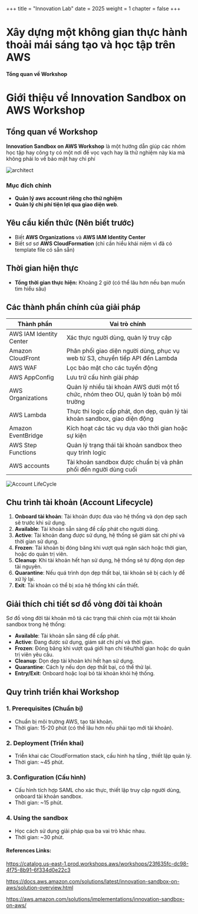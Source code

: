 +++
title = "Innovation Lab"
date = 2025
weight = 1
chapter = false
+++

# Xây dựng một không gian thực hành thoải mái sáng tạo và học tập trên AWS

#### Tổng quan về Workshop

# Giới thiệu về Innovation Sandbox on AWS Workshop

## Tổng quan về Workshop

**Innovation Sandbox on AWS Workshop** là một hướng dẫn giúp các nhóm học tập hay công ty có một nơi để vọc vạch hay là thử nghiệm này kia mà không phải lo về bảo mật hay chi phí




![architect](/images/high-level.png "Architect")
### Mục đích chính


- **Quản lý aws account riêng cho thử nghiệm**
- **Quản lý chi phí tiện lợi qua giao diện web**.


## Yêu cầu kiến thức (Nên biết trước)

- Biết  **AWS Organizations** và **AWS IAM Identity Center**
- Biết sơ sơ **AWS CloudFormation** (chỉ cần hiểu khái niệm vì đã có template file có sẵn sẵn)

## Thời gian hiện thực

- **Tổng thời gian thực hiện:** Khoảng 2 giờ (có thể lâu hơn nếu bạn muốn tìm hiểu sâu)

## Các thành phần chính của giải pháp

| Thành phần                | Vai trò chính                                                                                  |
|--------------------------|-----------------------------------------------------------------------------------------------|
| AWS IAM Identity Center  | Xác thực người dùng, quản lý truy cập                                                         |
| Amazon CloudFront        | Phân phối giao diện người dùng, phục vụ web từ S3, chuyển tiếp API đến Lambda                 |
| AWS WAF                  | Lọc bảo mật cho các tuyến động                                                                |
| AWS AppConfig            | Lưu trữ cấu hình giải pháp                                                                    |
| AWS Organizations        | Quản lý nhiều tài khoản AWS dưới một tổ chức, nhóm theo OU, quản lý toàn bộ môi trường        |
| AWS Lambda               | Thực thi logic cấp phát, dọn dẹp, quản lý tài khoản sandbox, giao diện động                  |
| Amazon EventBridge       | Kích hoạt các tác vụ dựa vào thời gian hoặc sự kiện                                           |
| AWS Step Functions       | Quản lý trạng thái tài khoản sandbox theo quy trình logic                                     |
| AWS accounts             | Tài khoản sandbox được chuẩn bị và phân phối đến người dùng cuối                              |

![Account LifeCycle](/images/sandbox-account-ou-lifecycle.png "a title")

## Chu trình tài khoản (Account Lifecycle)

1. **Onboard tài khoản**: Tài khoản được đưa vào hệ thống và dọn dẹp sạch sẽ trước khi sử dụng.
2. **Available**: Tài khoản sẵn sàng để cấp phát cho người dùng.
3. **Active**: Tài khoản đang được sử dụng, hệ thống sẽ giám sát chi phí và thời gian sử dụng.
4. **Frozen**: Tài khoản bị đóng băng khi vượt quá ngân sách hoặc thời gian, hoặc do quản trị viên.
5. **Cleanup**: Khi tài khoản hết hạn sử dụng, hệ thống sẽ tự động dọn dẹp tài nguyên.
6. **Quarantine**: Nếu quá trình dọn dẹp thất bại, tài khoản sẽ bị cách ly để xử lý lại.
7. **Exit**: Tài khoản có thể bị xóa hệ thống khi cần thiết.

## Giải thích chi tiết sơ đồ vòng đời tài khoản

Sơ đồ vòng đời tài khoản mô tả các trạng thái chính của một tài khoản sandbox trong hệ thống:
- **Available**: Tài khoản sẵn sàng để cấp phát.
- **Active**: Đang được sử dụng, giám sát chi phí và thời gian.
- **Frozen**: Đóng băng khi vượt quá giới hạn chi tiêu/thời gian hoặc do quản trị viên yêu cầu.
- **Cleanup**: Dọn dẹp tài khoản khi hết hạn sử dụng.
- **Quarantine**: Cách ly nếu dọn dẹp thất bại, có thể thử lại.
- **Entry/Exit**: Onboard hoặc loại bỏ tài khoản khỏi hệ thống.





## Quy trình triển khai Workshop

### 1. Prerequisites (Chuẩn bị)
- Chuẩn bị môi trường AWS, tạo tài khoản.
- Thời gian: 15-20 phút (có thể lâu hơn nếu phải tạo mới tài khoản).

### 2. Deployment (Triển khai)
- Triển khai các CloudFormation stack, cấu hình hạ tầng , thiết lập quản lý.
- Thời gian: ~45 phút.

### 3. Configuration (Cấu hình)
- Cấu hình tích hợp SAML cho xác thực, thiết lập truy cập người dùng, onboard tài khoản sandbox.
- Thời gian: ~15 phút.

### 4. Using the sandbox
- Học cách sử dụng giải pháp qua ba vai trò khác nhau.
- Thời gian: ~30 phút.

#### References Links:

https://catalog.us-east-1.prod.workshops.aws/workshops/23f635fc-dc98-4f75-8b91-6f334d0e22c3

https://docs.aws.amazon.com/solutions/latest/innovation-sandbox-on-aws/solution-overview.html

https://aws.amazon.com/solutions/implementations/innovation-sandbox-on-aws/







